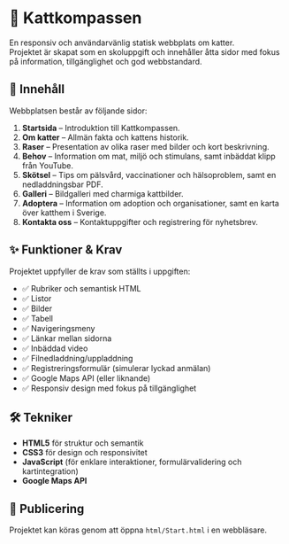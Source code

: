 # 🐾 Kattkompassen

En responsiv och användarvänlig statisk webbplats om katter.  
Projektet är skapat som en skoluppgift och innehåller åtta sidor med fokus på information, tillgänglighet och god webbstandard.

## 📖 Innehåll

Webbplatsen består av följande sidor:

1. **Startsida** – Introduktion till Kattkompassen.
2. **Om katter** – Allmän fakta och kattens historik.
3. **Raser** – Presentation av olika raser med bilder och kort beskrivning.
4. **Behov** – Information om mat, miljö och stimulans, samt inbäddat klipp från YouTube.
5. **Skötsel** – Tips om pälsvård, vaccinationer och hälsoproblem, samt en nedladdningsbar PDF.
6. **Galleri** – Bildgalleri med charmiga kattbilder.
7. **Adoptera** – Information om adoption och organisationer, samt en karta över katthem i Sverige.
8. **Kontakta oss** – Kontaktuppgifter och registrering för nyhetsbrev.

## ✨ Funktioner & Krav

Projektet uppfyller de krav som ställts i uppgiften:

- ✅ Rubriker och semantisk HTML
- ✅ Listor
- ✅ Bilder
- ✅ Tabell
- ✅ Navigeringsmeny
- ✅ Länkar mellan sidorna
- ✅ Inbäddad video
- ✅ Filnedladdning/uppladdning
- ✅ Registreringsformulär (simulerar lyckad anmälan)
- ✅ Google Maps API (eller liknande)
- ✅ Responsiv design med fokus på tillgänglighet

## 🛠️ Tekniker

- **HTML5** för struktur och semantik
- **CSS3** för design och responsivitet
- **JavaScript** (för enklare interaktioner, formulärvalidering och kartintegration)
- **Google Maps API**

## 🚀 Publicering

Projektet kan köras genom att öppna `html/Start.html` i en webbläsare.
